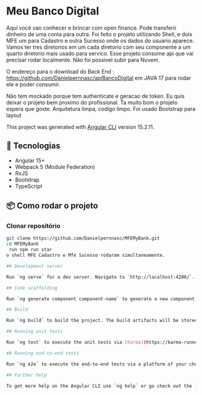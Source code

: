 # Meu Banco Digital

Aqui você vao conhecer e brincar com open finance. Pode transferir dinheiro de uma conta para outra. Foi feito o projeto utilizando Shell, e dois MFE um para Cadastro e outra Sucesso onde os dados do usuario aparece.  Vamos ter tres diretorios em um cada diretorio com seu componente a um quarto diretorio mais usado para servico. Esse projeto consome api que vai precisar rodar localmente. Não foi possivel subir para Nuvem. 

O endereço para o download do Back End : https://github.com/Danielpernnasc/apiBancoDigital em JAVA 17 para rodar ele e poder consumir. 

Não tem mockado porque tem authenticate e geracao de token. Eu quis deixar o projeto bem proximo do profissional. Ta muito bom o projeto espera que goste. Arquitetura limpa, codigo limpo. Foi usado Bootstrap para layout 

This project was generated with [Angular CLI](https://github.com/angular/angular-cli) version 15.2.11. 

## 🚀 Tecnologias

- Angular 15+
- Webpack 5 (Module Federation)
- RxJS
- Bootstrap
- TypeScript

## 📦 Como rodar o projeto

### Clonar repositório
```bash
git clone https://github.com/Danielpernnasc/MFEMyBank.git
cd MFEMyBank
 run npm run star
o shell MFE Cadastro e Mfe Sucesso rodaram simultaneamente.

## Development server

Run `ng serve` for a dev server. Navigate to `http://localhost:4200/`. The application will automatically reload if you change any of the source files.

## Code scaffolding

Run `ng generate component component-name` to generate a new component. You can also use `ng generate directive|pipe|service|class|guard|interface|enum|module`.

## Build

Run `ng build` to build the project. The build artifacts will be stored in the `dist/` directory.

## Running unit tests

Run `ng test` to execute the unit tests via [Karma](https://karma-runner.github.io).

## Running end-to-end tests

Run `ng e2e` to execute the end-to-end tests via a platform of your choice. To use this command, you need to first add a package that implements end-to-end testing capabilities.

## Further help

To get more help on the Angular CLI use `ng help` or go check out the [Angular CLI Overview and Command Reference](https://angular.io/cli) page.
